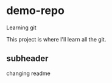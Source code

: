 # demo-repo
Learning git

This project is where I'll learn all the git.

## subheader

changing readme
